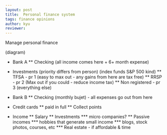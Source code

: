 ```yaml
---
layout: post
title:  Personal finance system
tags: finance opinions
author: kyu
reviewer:
---
```

Manage personal finance

(diagram)

* Bank A
** Checking (all income comes here + 6+ month expense)

* Investments (priority differs from person) (index funds S&P 500 kind)
** TFSA - pr 1 (easy to max out - any gains from here are tax free)
** RRSP - pr 2 (Max out if you could - reduce income tax)
** Non registered - pr 3 (everything else)

* Bank B
** Checking (monthly bujet) - all expenses go out from here

* Credit cards
** paid in full
** Collect points 

* Income
** Salary
** Investments
*** micro companies?
** Passive incomes
*** hobbies that generate small income
*** blogs, stock photos, courses, etc
*** Real estate - if affordable & time
